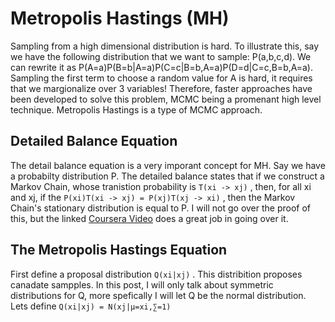 # Metropolis Hastings (MH)

Sampling from a high dimensional distribution is hard. To illustrate this, say we have the following distribution that we want to sample: P(a,b,c,d). We can rewrite it as P(A=a)P(B=b|A=a)P(C=c|B=b,A=a)P(D=d|C=c,B=b,A=a). Sampling the first term to choose a random value for A is hard, it requires that we margionalize over 3 variables! Therefore, faster approaches have been developed to solve this problem, MCMC being a promenant high level technique. Metropolis Hastings is a type of MCMC approach. 

## Detailed Balance Equation

The detail balance equation is a very imporant concept for MH. Say we have a probabilty distribution P. The detailed balance states that if we construct a Markov Chain, whose tranistion probability is `T(xi -> xj)` , then, for all xi and xj, if the `P(xi)T(xi -> xj) = P(xj)T(xj -> xi)` , then the Markov Chain's stationary distribution is equal to P. I will not go over the proof of this, but the linked [Coursera Video](https://www.coursera.org/learn/bayesian-methods-in-machine-learning/lecture/hnzut/metropolis-hastings) does a great job in going over it. 

## The Metropolis Hastings Equation 

First define a proposal distribution `Q(xi|xj)` . This distribition proposes canadate sampples. In this post, I will only talk about symmetric distributions for Q, more spefically I will let Q be the normal distribution. Lets define `Q(xi|xj) = N(xj|μ=xi,∑=1)`

